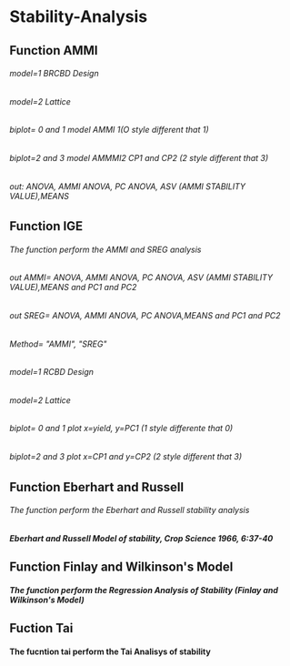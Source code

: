 # Stability-Analysis

## Function AMMI


######  model=1 BRCBD Design
######  model=2 Lattice
######  biplot= 0 and 1 model AMMI 1(O style different that 1)
######  biplot=2 and 3 model AMMMI2  CP1 and CP2 (2 style different that 3)
######  out: ANOVA, AMMI ANOVA, PC ANOVA, ASV (AMMI STABILITY VALUE),MEANS


## Function IGE 
###### The function perform the AMMI and SREG analysis
###### out AMMI= ANOVA, AMMI ANOVA, PC ANOVA, ASV (AMMI STABILITY VALUE),MEANS and PC1 and PC2 
###### out SREG= ANOVA, AMMI ANOVA, PC ANOVA,MEANS and PC1 and PC2 
 
###### Method= "AMMI", "SREG"
###### model=1 RCBD Design
###### model=2 Lattice
###### biplot= 0 and 1 plot x=yield, y=PC1 (1 style differente that 0)
###### biplot=2 and 3  plot x=CP1 and y=CP2 (2 style different that 3)


## Function Eberhart and Russell

###### The function perform the Eberhart and Russell stability analysis 
##### Eberhart and Russell Model of stability, Crop Science 1966, 6:37-40

## Function  Finlay and Wilkinson's Model
##### The function perform the Regression Analysis of Stability (Finlay and Wilkinson's Model)

## Fuction Tai
#### The fucntion tai perform the Tai Analisys of stability
